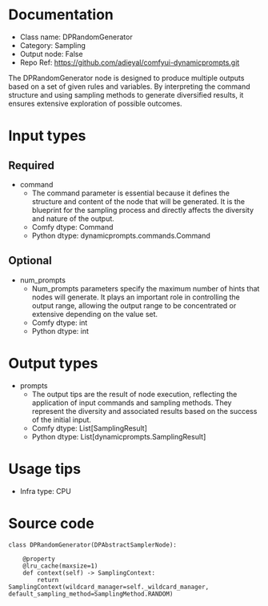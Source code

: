 # Documentation
- Class name: DPRandomGenerator
- Category: Sampling
- Output node: False
- Repo Ref: https://github.com/adieyal/comfyui-dynamicprompts.git

The DPRandomGenerator node is designed to produce multiple outputs based on a set of given rules and variables. By interpreting the command structure and using sampling methods to generate diversified results, it ensures extensive exploration of possible outcomes.

# Input types
## Required
- command
    - The command parameter is essential because it defines the structure and content of the node that will be generated. It is the blueprint for the sampling process and directly affects the diversity and nature of the output.
    - Comfy dtype: Command
    - Python dtype: dynamicprompts.commands.Command
## Optional
- num_prompts
    - Num_prompts parameters specify the maximum number of hints that nodes will generate. It plays an important role in controlling the output range, allowing the output range to be concentrated or extensive depending on the value set.
    - Comfy dtype: int
    - Python dtype: int

# Output types
- prompts
    - The output tips are the result of node execution, reflecting the application of input commands and sampling methods. They represent the diversity and associated results based on the success of the initial input.
    - Comfy dtype: List[SamplingResult]
    - Python dtype: List[dynamicprompts.SamplingResult]

# Usage tips
- Infra type: CPU

# Source code
```
class DPRandomGenerator(DPAbstractSamplerNode):

    @property
    @lru_cache(maxsize=1)
    def context(self) -> SamplingContext:
        return SamplingContext(wildcard_manager=self._wildcard_manager, default_sampling_method=SamplingMethod.RANDOM)
```